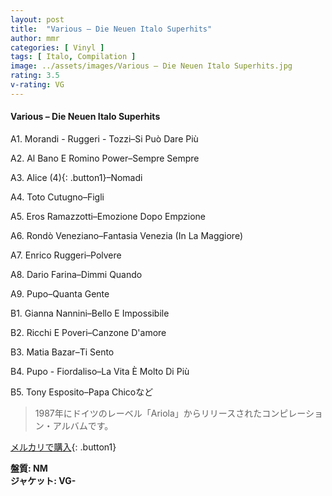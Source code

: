 ```yaml
---
layout: post
title:  "Various – Die Neuen Italo Superhits"
author: mmr
categories: [ Vinyl ]
tags: [ Italo, Compilation ]
image: ../assets/images/Various – Die Neuen Italo Superhits.jpg
rating: 3.5
v-rating: VG
---
```


#### Various – Die Neuen Italo Superhits

A1. Morandi - Ruggeri - Tozzi–Si Può Dare Più

A2. Al Bano E Romino Power–Sempre Sempre

A3. Alice (4){: .button1}–Nomadi

A4. Toto Cutugno–Figli

A5. Eros Ramazzotti–Emozione Dopo Empzione

A6. Rondò Veneziano–Fantasia Venezia (In La Maggiore)

A7. Enrico Ruggeri–Polvere

A8. Dario Farina–Dimmi Quando

A9. Pupo–Quanta Gente

B1. Gianna Nannini–Bello E Impossibile

B2. Ricchi E Poveri–Canzone D'amore

B3. Matia Bazar–Ti Sento

B4. Pupo - Fiordaliso–La Vita È Molto Di Più

B5. Tony Esposito–Papa Chicoなど

> 1987年にドイツのレーベル「Ariola」からリリースされたコンピレーション・アルバムです。


[メルカリで購入](https://jp.mercari.com/item/m23072694774){: .button1}

<div class="mt-4 mb-4 d-flex align-items-center">
<strong class="mr-1">盤質: NM</strong>
</div>
<div class="mt-4 mb-4 d-flex align-items-center">
<strong class="mr-1">ジャケット: VG-</strong>
</div>
